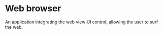 # Web browser
An application integrating the [web view](https://docs.microsoft.com/en-us/windows/uwp/design/controls-and-patterns/web-view) UI control, allowing the user to surf the web.

